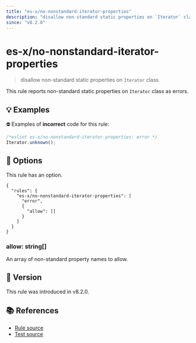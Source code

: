 ```yaml
---
title: "es-x/no-nonstandard-iterator-properties"
description: "disallow non-standard static properties on `Iterator` class"
since: "v8.2.0"
---
```


# es-x/no-nonstandard-iterator-properties
> disallow non-standard static properties on `Iterator` class

This rule reports non-standard static properties on `Iterator` class as errors.

## 💡 Examples

⛔ Examples of **incorrect** code for this rule:

<eslint-playground type="bad">

```js
/*eslint es-x/no-nonstandard-iterator-properties: error */
Iterator.unknown();
```

</eslint-playground>

## 🔧 Options

This rule has an option.

```jsonc
{
  "rules": {
    "es-x/no-nonstandard-iterator-properties": [
      "error",
      {
        "allow": []
      }
    ]
  }
}
```

### allow: string[]

An array of non-standard property names to allow.

## 🚀 Version

This rule was introduced in v8.2.0.

## 📚 References

- [Rule source](https://github.com/eslint-community/eslint-plugin-es-x/blob/master/lib/rules/no-nonstandard-iterator-properties.js)
- [Test source](https://github.com/eslint-community/eslint-plugin-es-x/blob/master/tests/lib/rules/no-nonstandard-iterator-properties.js)
